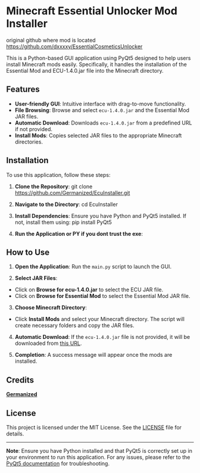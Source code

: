 # Minecraft Essential Unlocker Mod Installer
original github where mod is located https://github.com/dxxxxy/EssentialCosmeticsUnlocker

This is a Python-based GUI application using PyQt5 designed to help users install Minecraft mods easily. Specifically, it handles the installation of the Essential Mod and ECU-1.4.0.jar file into the Minecraft directory.

## Features

- **User-friendly GUI**: Intuitive interface with drag-to-move functionality.
- **File Browsing**: Browse and select `ecu-1.4.0.jar` and the Essential Mod JAR files.
- **Automatic Download**: Downloads `ecu-1.4.0.jar` from a predefined URL if not provided.
- **Install Mods**: Copies selected JAR files to the appropriate Minecraft directories.

## Installation

To use this application, follow these steps:

1. **Clone the Repository**:
git clone https://github.com/Germanized/EcuInstaller.git


2. **Navigate to the Directory**:
cd EcuInstaller


3. **Install Dependencies**:
Ensure you have Python and PyQt5 installed. If not, install them using:
pip install PyQt5


4. **Run the Application or PY if you dont trust the exe**:


## How to Use

1. **Open the Application**: Run the `main.py` script to launch the GUI.

2. **Select JAR Files**:
- Click on **Browse for ecu-1.4.0.jar** to select the ECU JAR file.
- Click on **Browse for Essential Mod** to select the Essential Mod JAR file.

3. **Choose Minecraft Directory**:
- Click **Install Mods** and select your Minecraft directory. The script will create necessary folders and copy the JAR files.

4. **Automatic Download**:
If the `ecu-1.4.0.jar` file is not provided, it will be downloaded from [this URL](https://github.com/dxxxxy/EssentialCosmeticsUnlocker/releases/download/1.4.0/ecu-1.4.0.jar).

5. **Completion**:
A success message will appear once the mods are installed.

## Credits

**[Germanized](https://github.com/Germanized)**

## License

This project is licensed under the MIT License. See the [LICENSE](LICENSE) file for details.

---

**Note**: Ensure you have Python installed and that PyQt5 is correctly set up in your environment to run this application. For any issues, please refer to the [PyQt5 documentation](https://www.riverbankcomputing.com/software/pyqt/intro) for troubleshooting.

